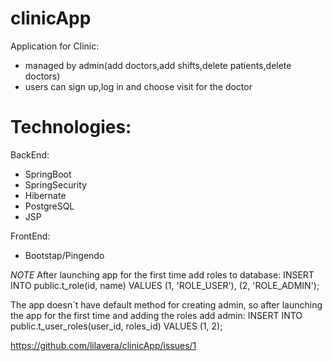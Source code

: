 # clinicApp
Application for Clinic: 

- managed by admin(add doctors,add shifts,delete patients,delete doctors)
- users can sign up,log in and choose visit for the doctor


# Technologies:
BackEnd:
- SpringBoot
- SpringSecurity
- Hibernate
- PostgreSQL
- JSP


FrontEnd:
- Bootstap/Pingendo


*NOTE*
After launching app for the first time add roles to database:
INSERT INTO public.t_role(id, name)
  VALUES (1, 'ROLE_USER'), (2, 'ROLE_ADMIN'); 


The app doesn`t have default method for creating admin, so after launching the app for the first time and adding the roles add admin:
INSERT INTO public.t_user_roles(user_id, roles_id)
  VALUES (1, 2);

https://github.com/lilavera/clinicApp/issues/1
